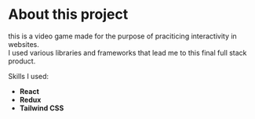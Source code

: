 # About this project
this is a video game made for the purpose of praciticing interactivity in websites.  
I used various libraries and frameworks that lead me to this final full stack product.

Skills I used:

- **React**
- **Redux**
- **Tailwind CSS**
